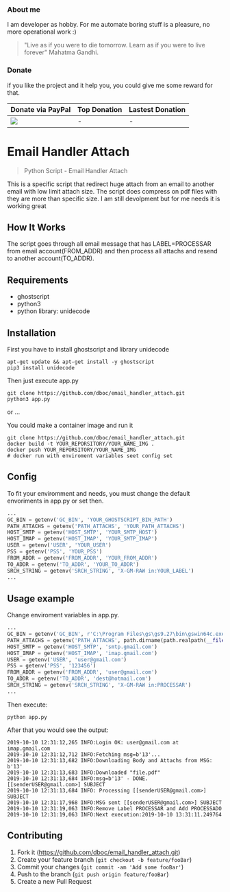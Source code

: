 ### About me
 I am developer as hobby. For me automate boring stuff is a pleasure, no more operational work :)
 > "Live as if you were to die tomorrow. Learn as if you were to live forever" Mahatma Gandhi.

### Donate
 if you like the project and it help you, you could give me some reward for that.

|Donate via PayPal| Top Donation   | Lastest Donation   |
|---|---|---|
|[![](https://www.paypalobjects.com/en_US/i/btn/btn_donateCC_LG.gif)](https://www.paypal.com/cgi-bin/webscr?cmd=_s-xclick&hosted_button_id=PCTDXQTW2H59G&source=url) |  -  |  -  |


# Email Handler Attach

> Python Script - Email Handler Attach

This is a specific script that redirect huge attach from an email to another email with low limit attach size.
The script does compress on pdf files with they are more than specific size.
I am still devolpment but for me needs it is working great

## How It Works

The script goes through all email message that has LABEL=PROCESSAR from email account(FROM_ADDR) and then process all attachs and resend to another account(TO_ADDR).


## Requirements
 - ghostscript
 - python3
 - python library: unidecode

## Installation
First you have to install ghostscript and library unidecode

```
apt-get update && apt-get install -y ghostscript
pip3 install unidecode

```

Then just execute app.py

```
git clone https://github.com/dboc/email_handler_attach.git
python3 app.py
```

or ...

You could make a container image and run it

```
git clone https://github.com/dboc/email_handler_attach.git
docker build -t YOUR_REPORSITORY/YOUR_NAME_IMG .
docker push YOUR_REPORSITORY/YOUR_NAME_IMG
# docker run with enviroment variables seet config set
```

## Config

To fit your enviromment and needs, you must change the default envoriments in app.py or set then.

```python
...
GC_BIN = getenv('GC_BIN', 'YOUR_GHOSTSCRIPT_BIN_PATH')
PATH_ATTACHS = getenv('PATH_ATTACHS', 'YOUR_PATH_ATTACHS')
HOST_SMTP = getenv('HOST_SMTP', 'YOUR_SMTP_HOST')
HOST_IMAP = getenv('HOST_IMAP', 'YOUR_SMTP_IMAP')
USER = getenv('USER', 'YOUR_USER')
PSS = getenv('PSS', 'YOUR_PSS')
FROM_ADDR = getenv('FROM_ADDR', 'YOUR_FROM_ADDR')
TO_ADDR = getenv('TO_ADDR', 'YOUR_TO_ADDR')
SRCH_STRING = getenv('SRCH_STRING', 'X-GM-RAW in:YOUR_LABEL')
...
```

## Usage example

Change enviroment variables in app.py.

```python
...
GC_BIN = getenv('GC_BIN', r'C:\Program Files\gs\gs9.27\bin\gswin64c.exe')
PATH_ATTACHS = getenv('PATH_ATTACHS', path.dirname(path.realpath(__file__)))
HOST_SMTP = getenv('HOST_SMTP', 'smtp.gmail.com')
HOST_IMAP = getenv('HOST_IMAP', 'imap.gmail.com')
USER = getenv('USER', 'user@gmail.com')
PSS = getenv('PSS', '123456')
FROM_ADDR = getenv('FROM_ADDR', 'user@gmail.com')
TO_ADDR = getenv('TO_ADDR', 'dest@hotmail.com')
SRCH_STRING = getenv('SRCH_STRING', 'X-GM-RAW in:PROCESSAR')
...
```
Then execute:
```
python app.py
```

After that you would see the output:
```
2019-10-10 12:31:12,265 INFO:Login OK: user@gmail.com at imap.gmail.com
2019-10-10 12:31:12,712 INFO:Fetching msg=b'13'...
2019-10-10 12:31:13,682 INFO:Downloading Body and Attachs from MSG: b'13'
2019-10-10 12:31:13,683 INFO:Downloaded "file.pdf"
2019-10-10 12:31:13,684 INFO:msg=b'13' - DONE. [[senderUSER@gmail.com>] SUBJECT
2019-10-10 12:31:13,684 INFO: Processing [[senderUSER@gmail.com>] SUBJECT
2019-10-10 12:31:17,968 INFO:MSG sent [[senderUSER@gmail.com>] SUBJECT
2019-10-10 12:31:19,063 INFO:Remove Label PROCESSAR and Add PROCESSADO
2019-10-10 12:31:19,063 INFO:Next execution:2019-10-10 13:31:11.249764

```

## Contributing

1. Fork it (<https://github.com/dboc/email_handler_attach.git>)
2. Create your feature branch (`git checkout -b feature/fooBar`)
3. Commit your changes (`git commit -am 'Add some fooBar'`)
4. Push to the branch (`git push origin feature/fooBar`)
5. Create a new Pull Request